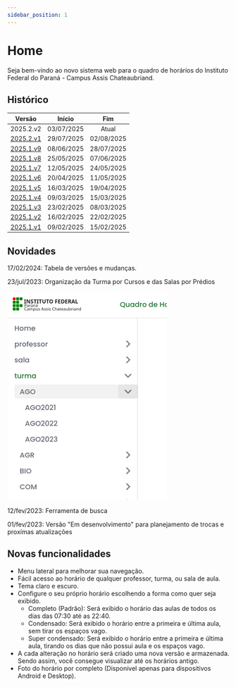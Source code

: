 ```yaml
---
sidebar_position: 1
---
```


# Home

<p>
  Seja bem-vindo ao novo sistema web para o quadro de horários do Instituto Federal do Paraná - Campus Assis Chateaubriand. 
</p>

## Histórico

| Versão    |   Início   |     Fim    |
|-----------|:----------:|:----------:|
| 2025.2.v2 | 03/07/2025 | Atual | 
| [2025.2.v1](/docs/2025.2.1/intro) | 29/07/2025 | 02/08/2025 |
| [2025.1.v9](/docs/2025.1.9/intro) | 08/06/2025 | 28/07/2025 |
| [2025.1.v8](/docs/2025.1.8/intro) | 25/05/2025 | 07/06/2025 |
| [2025.1.v7](/docs/2025.1.7/intro) | 12/05/2025 | 24/05/2025 |
| [2025.1.v6](/docs/2025.1.6/intro) | 20/04/2025 | 11/05/2025 |
| [2025.1.v5](/docs/2025.1.5/intro) | 16/03/2025 | 19/04/2025 |
| [2025.1.v4](/docs/2025.1.4/intro) | 09/03/2025 | 15/03/2025 |
| [2025.1.v3](/docs/2025.1.3/intro) | 23/02/2025 | 08/03/2025 |
| [2025.1.v2](/docs/2025.1.2/intro) | 16/02/2025 | 22/02/2025 |
| [2025.1.v1](/docs/2025.1.1/intro) | 09/02/2025 | 15/02/2025 |

<!--
| [2024.1.v5](/docs/2024.1.5/intro) | 18/03/2024 | 23/03/2024 | 
| [2024.1.v6](/docs/2024.1.6/intro) | 24/03/2024 | 29/06/2024 |
| [2024.1.v7](/docs/2024.1.7/intro) | 30/06/2024 | 06/07/2024 |
| [2024.1.v8](/docs/2024.1.8/intro) | 07/07/2024 | 14/07/2024 |
| [2024.1.v9](/docs/2024.1.9/intro) | 15/07/2024 | 20/07/2024 |
| [2024.1.v10](/docs/2024.1.10/intro) | 21/07/2024 | 27/07/2024 |
| [2024.1.v11](/docs/2024.1.11/intro) | 28/07/2024 | 24/08/2024 |
| [2024.2.v1](/docs/2024.2.1/intro) | 25/08/2024 | 07/09/2024 |
| [2024.2.v2](/docs/2024.2.2/intro) | 08/09/2024 | 14/09/2024 |
| [2024.2.v3](/docs/2024.2.3/intro) | 15/09/2024 | 28/09/2024 |
| [2024.2.v4](/docs/2024.2.4/intro) | 29/09/2024 | 19/10/2024 |
| [2024.2.v5](/docs/2024.2.5/intro) | 20/10/2024 | 09/11/2024 |
| [2024.2.v6](/docs/2024.2.6/intro) | 10/11/2024 | 16/11/2024 |
| 2024.2.v7 | 17/11/2024 | Atual | -->

## Novidades

17/02/2024: Tabela de versões e mudanças.

23/jul/2023: Organização da Turma por Cursos e das Salas por Prédios

![novidade_menu_grupo](./assets/novidade_menu_grupo.png)

12/fev/2023: Ferramenta de busca

01/fev/2023: Versão "Em desenvolvimento" para planejamento de trocas e proxímas atualizações

## Novas funcionalidades


- Menu lateral para melhorar sua navegação.
- Fácil acesso ao horário de qualquer professor, turma, ou sala de aula.
- Tema claro e escuro.
- Configure o seu próprio horário escolhendo a forma como quer seja exibido.
  - Completo (Padrão): Será exibido o horário das aulas de todos os dias das 07:30 até as 22:40.
  - Condensado: Será exibido o horário entre a primeira e última aula, sem tirar os espaços vago.
  - Super condensado: Será exibido o horário entre a primeira e última aula, tirando os dias que não possui aula e os espaços vago.
- A cada alteração no horário será criado uma nova versão e armazenada. Sendo assim, você consegue visualizar até os horários antigo.
- Foto do horário por completo (Disponível apenas para dispositivos Android e Desktop).

